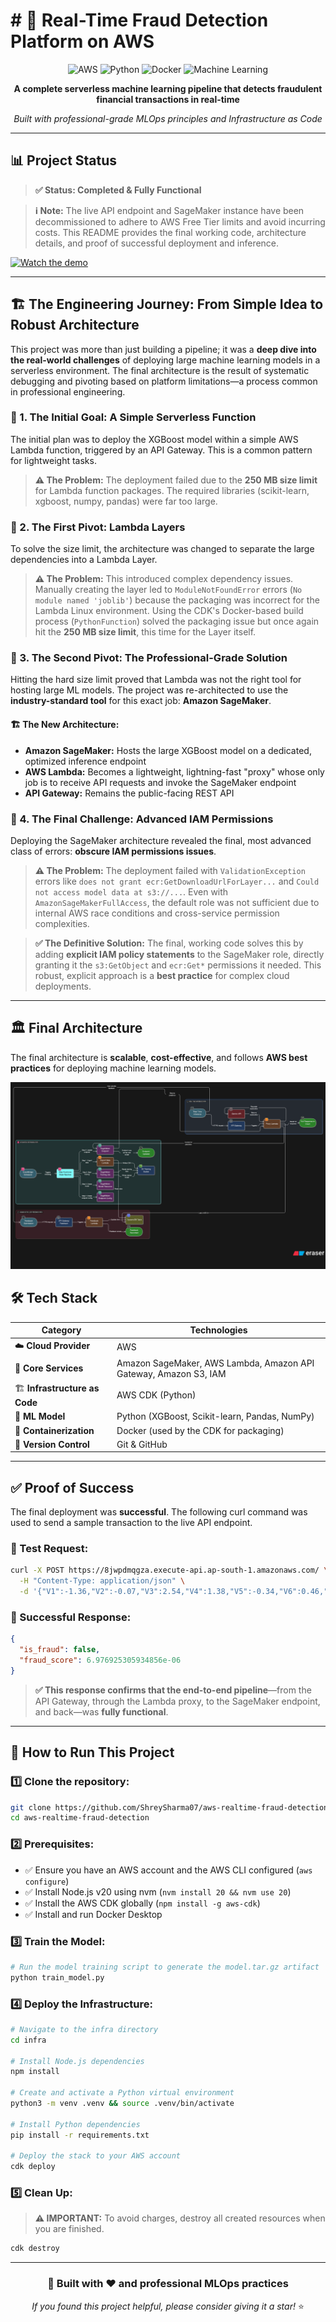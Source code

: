 # # 🚀 Real-Time Fraud Detection Platform on AWS

<div align="center">

![AWS](https://img.shields.io/badge/AWS-%23FF9900.svg?style=for-the-badge&logo=amazon-aws&logoColor=white)
![Python](https://img.shields.io/badge/python-3670A0?style=for-the-badge&logo=python&logoColor=ffdd54)
![Docker](https://img.shields.io/badge/docker-%230db7ed.svg?style=for-the-badge&logo=docker&logoColor=white)
![Machine Learning](https://img.shields.io/badge/ML-XGBoost-green?style=for-the-badge)

**A complete serverless machine learning pipeline that detects fraudulent financial transactions in real-time**

*Built with professional-grade MLOps principles and Infrastructure as Code*

</div>

---

## 📊 Project Status

> **✅ Status: Completed & Fully Functional**

> **ℹ️ Note:** The live API endpoint and SageMaker instance have been decommissioned to adhere to AWS Free Tier limits and avoid incurring costs. This README provides the final working code, architecture details, and proof of successful deployment and inference.

[![Watch the demo](https://raw.githubusercontent.com/ShreySharma07/aws-realtime-fraud-detection/main/thumbnail.jpg)](https://youtu.be/C99CmyPCk3U)

---

## 🏗️ The Engineering Journey: From Simple Idea to Robust Architecture

This project was more than just building a pipeline; it was a **deep dive into the real-world challenges** of deploying large machine learning models in a serverless environment. The final architecture is the result of systematic debugging and pivoting based on platform limitations—a process common in professional engineering.

### 🎯 1. The Initial Goal: A Simple Serverless Function

The initial plan was to deploy the XGBoost model within a simple AWS Lambda function, triggered by an API Gateway. This is a common pattern for lightweight tasks.

> **⚠️ The Problem:** The deployment failed due to the **250 MB size limit** for Lambda function packages. The required libraries (scikit-learn, xgboost, numpy, pandas) were far too large.

### 🔄 2. The First Pivot: Lambda Layers

To solve the size limit, the architecture was changed to separate the large dependencies into a Lambda Layer.

> **⚠️ The Problem:** This introduced complex dependency issues. Manually creating the layer led to `ModuleNotFoundError` errors (`No module named 'joblib'`) because the packaging was incorrect for the Lambda Linux environment. Using the CDK's Docker-based build process (`PythonFunction`) solved the packaging issue but once again hit the **250 MB size limit**, this time for the Layer itself.

### 🎯 3. The Second Pivot: The Professional-Grade Solution

Hitting the hard size limit proved that Lambda was not the right tool for hosting large ML models. The project was re-architected to use the **industry-standard tool** for this exact job: **Amazon SageMaker**.

#### 🏗️ The New Architecture:

- **Amazon SageMaker:** Hosts the large XGBoost model on a dedicated, optimized inference endpoint
- **AWS Lambda:** Becomes a lightweight, lightning-fast "proxy" whose only job is to receive API requests and invoke the SageMaker endpoint
- **API Gateway:** Remains the public-facing REST API

### 🔐 4. The Final Challenge: Advanced IAM Permissions

Deploying the SageMaker architecture revealed the final, most advanced class of errors: **obscure IAM permissions issues**.

> **⚠️ The Problem:** The deployment failed with `ValidationException` errors like `does not grant ecr:GetDownloadUrlForLayer...` and `Could not access model data at s3://...`. Even with `AmazonSageMakerFullAccess`, the default role was not sufficient due to internal AWS race conditions and cross-service permission complexities.

> **✅ The Definitive Solution:** The final, working code solves this by adding **explicit IAM policy statements** to the SageMaker role, directly granting it the `s3:GetObject` and `ecr:Get*` permissions it needed. This robust, explicit approach is a **best practice** for complex cloud deployments.

---

## 🏛️ Final Architecture

The final architecture is **scalable**, **cost-effective**, and follows **AWS best practices** for deploying machine learning models.

![](assests/my.png)

## 🛠️ Tech Stack

<div align="center">

| Category | Technologies |
|----------|-------------|
| ☁️ **Cloud Provider** | AWS |
| 🔧 **Core Services** | Amazon SageMaker, AWS Lambda, Amazon API Gateway, Amazon S3, IAM |
| 🏗️ **Infrastructure as Code** | AWS CDK (Python) |
| 🤖 **ML Model** | Python (XGBoost, Scikit-learn, Pandas, NumPy) |
| 🐳 **Containerization** | Docker (used by the CDK for packaging) |
| 📝 **Version Control** | Git & GitHub |

</div>

---

## ✅ Proof of Success

The final deployment was **successful**. The following curl command was used to send a sample transaction to the live API endpoint.

### 🧪 Test Request:

```bash
curl -X POST https://8jwpdmqgza.execute-api.ap-south-1.amazonaws.com/ \
  -H "Content-Type: application/json" \
  -d '{"V1":-1.36,"V2":-0.07,"V3":2.54,"V4":1.38,"V5":-0.34,"V6":0.46,"V7":0.24,"V8":0.10,"V9":0.36,"V10":0.09,"V11":-0.55,"V12":-0.62,"V13":-0.99,"V14":-0.31,"V15":1.47,"V16":-0.47,"V17":0.21,"V18":0.03,"V19":0.40,"V20":0.25,"V21":-0.02,"V22":0.28,"V23":-0.11,"V24":0.07,"V25":0.13,"V26":-0.19,"V27":0.13,"V28":-0.02,"Amount":149.62}'
```

### 🎉 Successful Response:

```json
{
  "is_fraud": false, 
  "fraud_score": 6.976925305934856e-06
}
```

> **✅ This response confirms that the end-to-end pipeline**—from the API Gateway, through the Lambda proxy, to the SageMaker endpoint, and back—was **fully functional**.

---

## 🚀 How to Run This Project

### 1️⃣ Clone the repository:

```bash
git clone https://github.com/ShreySharma07/aws-realtime-fraud-detection.git
cd aws-realtime-fraud-detection
```

### 2️⃣ Prerequisites:

- ✅ Ensure you have an AWS account and the AWS CLI configured (`aws configure`)
- ✅ Install Node.js v20 using nvm (`nvm install 20 && nvm use 20`)
- ✅ Install the AWS CDK globally (`npm install -g aws-cdk`)
- ✅ Install and run Docker Desktop

### 3️⃣ Train the Model:

```bash
# Run the model training script to generate the model.tar.gz artifact
python train_model.py
```

### 4️⃣ Deploy the Infrastructure:

```bash
# Navigate to the infra directory
cd infra

# Install Node.js dependencies
npm install

# Create and activate a Python virtual environment
python3 -m venv .venv && source .venv/bin/activate

# Install Python dependencies
pip install -r requirements.txt

# Deploy the stack to your AWS account
cdk deploy
```

### 5️⃣ Clean Up:

> **⚠️ IMPORTANT:** To avoid charges, destroy all created resources when you are finished.

```bash
cdk destroy
```

---

<div align="center">

### 🌟 **Built with ❤️ and professional MLOps practices**

*If you found this project helpful, please consider giving it a star!* ⭐

</div>

